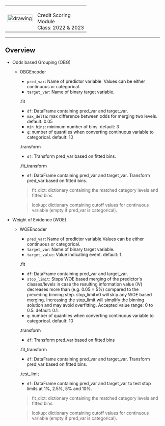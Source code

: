 <!-- HEADER -->
|  |  |
|---|---|
| <img src="https://www.ieseg.fr/wp-content/uploads/IESEG-Logo-2012-rgb.jpg" alt="drawing" width=100%/> | <span><br>Credit Scoring<br>Module<br>Class: 2022 & 2023</span> |

<!-- CONTENT -->

---

## Overview

- Odds based Grouping (OBG)
    - OBGEncoder

        - `pred_var`: Name of predictor variable. Values can be either continuous or categorical.
        - `target_var`: Name of binary target variable.

        .fit

        - `df`: DataFrame containing pred_var and target_var.
        - `max_delta`: max difference between odds for merging two levels. default: 0.05
        - `min_bins`: minimum number of bins. default: 3
        - `q`: number of quantiles when converting continuous variable to categorical. default: 10

        .transform

        - `df`: Transform pred_var based on fitted bins.

        .fit_transform

        - `df`: DataFrame containing pred_var and target_var. Transform pred_var based on fitted bins.

        >fit_dict: dictionary containing the matched category levels and fitted bins.

        >lookup: dictionary containing cutoff values for continuous variable (empty if pred_var is categorical).



- Weight of Evidence (WOE)

    - WOEEncoder

        - `pred_var`: Name of predictor variable.Values can be either continuous or categorical.
        - `target_var`: Name of binary target variable. 
        - `target_value`: Value indicating event. default: 1.

        .fit

        - `df`: DataFrame containing pred_var and target_var.
        - `stop_limit`: Stops WOE based merging of the predictor's classes/levels in case the resulting information value (IV) decreases more than (e.g. 0.05 = 5%) compared to the preceding binning step. stop_limit=0 will skip any WOE based merging. Increasing the stop_limit will simplify the binning solution and may avoid overfitting. Accepted value range: 0 to 0.5. default: 0.1.
        - `q`: number of quantiles when converting continuous variable to categorical. default: 10

        .transform

        - `df`: Transform pred_var based on fitted bins

        .fit_transform

        - `df`: DataFrame containing pred_var and target_var. Transform pred_var based on fitted bins.

        .test_limit

        - `df`: DataFrame containing pred_var and target_var to test stop limits at 1%, 2.5%, 5% and 10%.

        >fit_dict: dictionary containing the matched category levels and fitted bins.

        >lookup: dictionary containing cutoff values for continuous variable (empty if pred_var is categorical).

<br>
